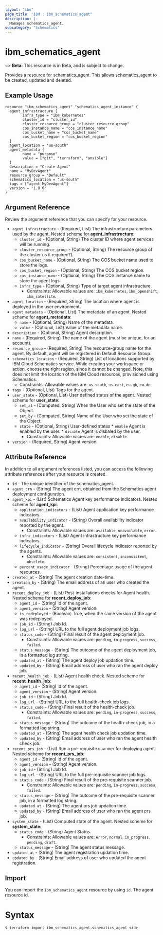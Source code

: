 ```yaml
---
layout: "ibm"
page_title: "IBM : ibm_schematics_agent"
description: |-
  Manages schematics_agent.
subcategory: "Schematics"
---
```


# ibm_schematics_agent

~> **Beta:** This resource is in Beta, and is subject to change.

Provides a resource for schematics_agent. This allows schematics_agent to be created, updated and deleted.

## Example Usage

```hcl
resource "ibm_schematics_agent" "schematics_agent_instance" {
  agent_infrastructure {
		infra_type = "ibm_kubernetes"
		cluster_id = "cluster_id"
		cluster_resource_group = "cluster_resource_group"
		cos_instance_name = "cos_instance_name"
		cos_bucket_name = "cos_bucket_name"
		cos_bucket_region = "cos_bucket_region"
  }
  agent_location = "us-south"
  agent_metadata {
		name = "purpose"
		value = ["git", "terraform", "ansible"]
  }
  description = "Create Agent"
  name = "MyDevAgent"
  resource_group = "Default"
  schematics_location = "us-south"
  tags = ["agent-MyDevAgent"]
  version = "1.0.0"
}
```

## Argument Reference

Review the argument reference that you can specify for your resource.

* `agent_infrastructure` - (Required, List) The infrastructure parameters used by the agent.
Nested scheme for **agent_infrastructure**:
	* `cluster_id` - (Optional, String) The cluster ID where agent services will be running.
	* `cluster_resource_group` - (Optional, String) The resource group of the cluster (is it required?).
	* `cos_bucket_name` - (Optional, String) The COS bucket name used to store the logs.
	* `cos_bucket_region` - (Optional, String) The COS bucket region.
	* `cos_instance_name` - (Optional, String) The COS instance name to store the agent logs.
	* `infra_type` - (Optional, String) Type of target agent infrastructure.
	  * Constraints: Allowable values are: `ibm_kubernetes`, `ibm_openshift`, `ibm_satellite`.
* `agent_location` - (Required, String) The location where agent is deployed in the user environment.
* `agent_metadata` - (Optional, List) The metadata of an agent.
Nested scheme for **agent_metadata**:
	* `name` - (Optional, String) Name of the metadata.
	* `value` - (Optional, List) Value of the metadata name.
* `description` - (Optional, String) Agent description.
* `name` - (Required, String) The name of the agent (must be unique, for an account).
* `resource_group` - (Required, String) The resource-group name for the agent.  By default, agent will be registered in Default Resource Group.
* `schematics_location` - (Required, String) List of locations supported by IBM Cloud Schematics service.  While creating your workspace or action, choose the right region, since it cannot be changed.  Note, this does not limit the location of the IBM Cloud resources, provisioned using Schematics.
  * Constraints: Allowable values are: `us-south`, `us-east`, `eu-gb`, `eu-de`.
* `tags` - (Optional, List) Tags for the agent.
* `user_state` - (Optional, List) User defined status of the agent.
Nested scheme for **user_state**:
	* `set_at` - (Computed, String) When the User who set the state of the Object.
	* `set_by` - (Computed, String) Name of the User who set the state of the Object.
	* `state` - (Optional, String) User-defined states  * `enable`  Agent is enabled by the user.  * `disable` Agent is disbaled by the user.
	  * Constraints: Allowable values are: `enable`, `disable`.
* `version` - (Required, String) Agent version.

## Attribute Reference

In addition to all argument references listed, you can access the following attribute references after your resource is created.

* `id` - The unique identifier of the schematics_agent.
* `agent_crn` - (String) The agent crn, obtained from the Schematics agent deployment configuration.
* `agent_kpi` - (List) Schematics Agent key performance indicators.
Nested scheme for **agent_kpi**:
	* `application_indicators` - (List) Agent application key performance indicators.
	* `availability_indicator` - (String) Overall availability indicator reported by the agent.
	  * Constraints: Allowable values are: `available`, `unavailable`, `error`.
	* `infra_indicators` - (List) Agent infrastructure key performance indicators.
	* `lifecycle_indicator` - (String) Overall lifecycle indicator reported by the agents.
	  * Constraints: Allowable values are: `consistent`, `inconsistent`, `obselete`.
	* `percent_usage_indicator` - (String) Percentage usage of the agent resources.
* `created_at` - (String) The agent creation date-time.
* `creation_by` - (String) The email address of an user who created the agent.
* `recent_deploy_job` - (List) Post-installations checks for Agent health.
Nested scheme for **recent_deploy_job**:
	* `agent_id` - (String) Id of the agent.
	* `agent_version` - (String) Agent version.
	* `is_redeployed` - (Boolean) True, when the same version of the agent was redeployed.
	* `job_id` - (String) Job Id.
	* `log_url` - (String) URL to the full agent deployment job logs.
	* `status_code` - (String) Final result of the agent deployment job.
	  * Constraints: Allowable values are: `pending`, `in-progress`, `success`, `failed`.
	* `status_message` - (String) The outcome of the agent deployment job, in a formatted log string.
	* `updated_at` - (String) The agent deploy job updation time.
	* `updated_by` - (String) Email address of user who ran the agent deploy job.
* `recent_health_job` - (List) Agent health check.
Nested scheme for **recent_health_job**:
	* `agent_id` - (String) Id of the agent.
	* `agent_version` - (String) Agent version.
	* `job_id` - (String) Job Id.
	* `log_url` - (String) URL to the full health-check job logs.
	* `status_code` - (String) Final result of the health-check job.
	  * Constraints: Allowable values are: `pending`, `in-progress`, `success`, `failed`.
	* `status_message` - (String) The outcome of the health-check job, in a formatted log string.
	* `updated_at` - (String) The agent health check job updation time.
	* `updated_by` - (String) Email address of user who ran the agent health check job.
* `recent_prs_job` - (List) Run a pre-requisite scanner for deploying agent.
Nested scheme for **recent_prs_job**:
	* `agent_id` - (String) Id of the agent.
	* `agent_version` - (String) Agent version.
	* `job_id` - (String) Job Id.
	* `log_url` - (String) URL to the full pre-requisite scanner job logs.
	* `status_code` - (String) Final result of the pre-requisite scanner job.
	  * Constraints: Allowable values are: `pending`, `in-progress`, `success`, `failed`.
	* `status_message` - (String) The outcome of the pre-requisite scanner job, in a formatted log string.
	* `updated_at` - (String) The agent prs job updation time.
	* `updated_by` - (String) Email address of user who ran the agent prs job.
* `system_state` - (List) Computed state of the agent.
Nested scheme for **system_state**:
	* `status_code` - (String) Agent Status.
	  * Constraints: Allowable values are: `error`, `normal`, `in_progress`, `pending`, `draft`.
	* `status_message` - (String) The agent status message.
* `updated_at` - (String) The agent registration updation time.
* `updated_by` - (String) Email address of user who updated the agent registration.

## Import

You can import the `ibm_schematics_agent` resource by using `id`. The agent resource id.

# Syntax
```
$ terraform import ibm_schematics_agent.schematics_agent <id>
```
